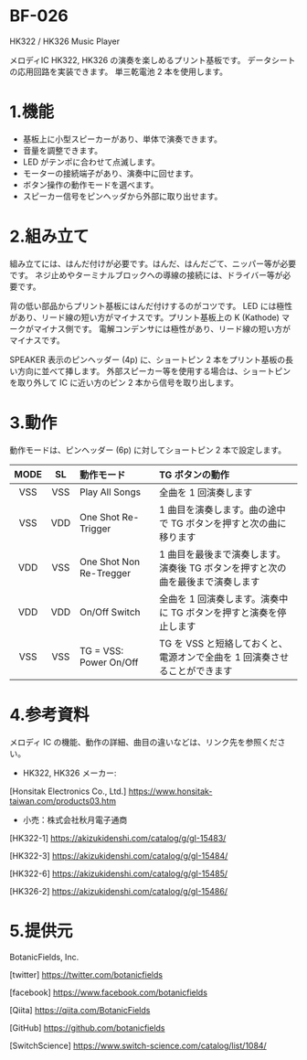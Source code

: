 # BF-026

HK322 / HK326 Music Player

メロディIC HK322, HK326 の演奏を楽しめるプリント基板です。
データシートの応用回路を実装できます。
単三乾電池 2 本を使用します。

# 1.機能

- 基板上に小型スピーカーがあり、単体で演奏できます。
- 音量を調整できます。
- LED がテンポに合わせて点滅します。
- モーターの接続端子があり、演奏中に回せます。
- ボタン操作の動作モードを選べます。
- スピーカー信号をピンヘッダから外部に取り出せます。

# 2.組み立て

組み立てには、はんだ付けが必要です。はんだ、はんだごて、ニッパー等が必要です。
ネジ止めやターミナルブロックへの導線の接続には、ドライバー等が必要です。

背の低い部品からプリント基板にはんだ付けするのがコツです。
LED には極性があり、リード線の短い方がマイナスです。プリント基板上の K (Kathode) マークがマイナス側です。
電解コンデンサには極性があり、リード線の短い方がマイナスです。

SPEAKER 表示のピンヘッダー (4p) に、ショートピン 2 本をプリント基板の長い方向に並べて挿します。
外部スピーカー等を使用する場合は、ショートピンを取り外して IC に近い方のピン 2 本から信号を取り出します。

# 3.動作

動作モードは、ピンヘッダー (6p) に対してショートピン 2 本で設定します。


| MODE | SL | 動作モード | TG ボタンの動作 |
|:--:|:--:|:---|:---|
| VSS | VSS | Play All Songs　| 全曲を 1 回演奏します |
| VSS | VDD | One Shot Re-Trigger | 1 曲目を演奏します。曲の途中で TG ボタンを押すと次の曲に移ります |
| VDD | VSS | One Shot Non Re-Tregger　| 1 曲目を最後まで演奏します。演奏後 TG ボタンを押すと次の曲を最後まで演奏します |
| VDD | VDD | On/Off Switch　|  全曲を 1 回演奏します。演奏中に TG ボタンを押すと演奏を停止します |
| VSS | VSS | TG = VSS: Power On/Off　| TG を VSS と短絡しておくと、電源オンで全曲を 1 回演奏させることができます |

# 4.参考資料

メロディ IC の機能、動作の詳細、曲目の違いなどは、リンク先を参照ください。

- HK322, HK326 メーカー:

[Honsitak Electronics Co., Ltd.] https://www.honsitak-taiwan.com/products03.htm

- 小売：株式会社秋月電子通商

[HK322-1] https://akizukidenshi.com/catalog/g/gI-15483/

[HK322-3] https://akizukidenshi.com/catalog/g/gI-15484/

[HK322-6] https://akizukidenshi.com/catalog/g/gI-15485/

[HK326-2] https://akizukidenshi.com/catalog/g/gI-15486/


# 5.提供元

BotanicFields, Inc.

[twitter] https://twitter.com/botanicfields

[facebook] https://www.facebook.com/botanicfields

[Qiita] https://qiita.com/BotanicFields

[GitHub] https://github.com/botanicfields

[SwitchScience] https://www.switch-science.com/catalog/list/1084/
